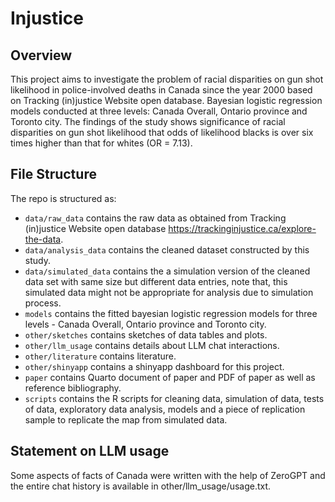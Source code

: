 # Injustice

## Overview

This project aims to investigate the problem of racial disparities on gun shot likelihood in police-involved deaths in Canada since the year 2000 based on Tracking (in)justice Website open database.
Bayesian logistic regression models conducted at three levels: Canada Overall, Ontario province and Toronto city. The findings of the study shows significance of racial disparities on gun shot likelihood that odds of likelihood blacks is over six times higher than that for whites (OR = 7.13). 


## File Structure

The repo is structured as:

-   `data/raw_data` contains the raw data as obtained from Tracking (in)justice Website open database https://trackinginjustice.ca/explore-the-data.
-   `data/analysis_data` contains the cleaned dataset constructed by this study.
-   `data/simulated_data` contains the a simulation version of the cleaned data set with same size but different data entries, note that, this simulated data might not be appropriate for analysis due to simulation process.
-   `models` contains the fitted  bayesian logistic regression models for three levels - Canada Overall, Ontario province and Toronto city.
-   `other/sketches` contains sketches of data tables and plots.
-   `other/llm_usage` contains details about LLM chat interactions.
-   `other/literature` contains literature.
-   `other/shinyapp` contains a shinyapp dashboard for this project.
-   `paper` contains Quarto document of paper and PDF of paper as well as  reference bibliography.
-   `scripts` contains the R scripts for cleaning data, simulation of data, tests of data, exploratory data analysis, models and a piece of replication sample to replicate the map from simulated data.


## Statement on LLM usage

Some aspects of facts of Canada were written with the help of ZeroGPT and the entire chat history is available in other/llm_usage/usage.txt.




